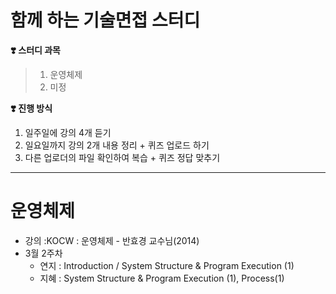 # 함께 하는 기술면접 스터디
**❣️ 스터디 과목**
> 1. 운영체제
> 2. 미정

**❣️ 진행 방식**
1. 일주일에 강의 4개 듣기
2. 일요일까지 강의 2개 내용 정리 + 퀴즈 업로드 하기
3. 다른 업로더의 파일 확인하여 복습 + 퀴즈 정답 맞추기
---
# 운영체제
* 강의 :KOCW : 운영체제 - 반효경 교수님(2014)
* 3월 2주차
  * 연지 : Introduction / System Structure & Program Execution (1)
  * 지혜 : System Structure & Program Execution (1), Process(1)
